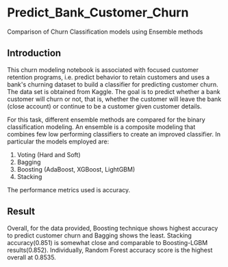 # Predict_Bank_Customer_Churn
Comparison of Churn Classification models using Ensemble methods

## Introduction
This churn modeling notebook is associated with focused customer retention programs, i.e. predict behavior to retain customers and uses a bank's churning dataset to build a classifier for predicting customer churn. The data set is obtained from Kaggle. The goal is to predict whether a bank customer will churn or not, that is, whether the customer will leave the bank (close account) or continue to be a customer given customer details.

For this task, different ensemble methods are compared for the binary classification modeling. An ensemble is a composite modeling that combines few low performing classifiers to create an improved classifier. In particular the models employed are:

1. Voting (Hard and Soft)
2. Bagging
3. Boosting (AdaBoost, XGBoost, LightGBM)
4. Stacking

The performance metrics used is accuracy.

## Result
Overall, for the data provided, Boosting technique shows highest accuracy to predict customer churn and Bagging shows the least. Stacking accuracy(0.851) is somewhat close and comparable to Boosting-LGBM results(0.852). Individually, Random Forest accuracy score is the highest overall at 0.8535.
